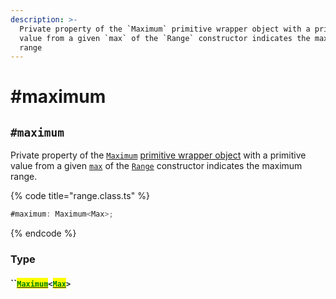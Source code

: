 ```yaml
---
description: >-
  Private property of the `Maximum` primitive wrapper object with a primitive
  value from a given `max` of the `Range` constructor indicates the maximum
  range
---
```


# #maximum

## `#maximum`

Private property of the [`Maximum`](broken-reference) [primitive wrapper object](https://developer.mozilla.org/en-US/docs/Glossary/Primitive#primitive\_wrapper\_objects\_in\_javascript) with a primitive value from a given [`max`](../constructor.md#max-max) of the [`Range`](broken-reference) constructor indicates the maximum range.

{% code title="range.class.ts" %}
```typescript
#maximum: Maximum<Max>;
```
{% endcode %}

### Type

#### ``[<mark style="color:green;">`Maximum`</mark>](broken-reference)`<`[<mark style="color:green;">`Max`</mark>](../r-generic-type-variables.md#range-less-than-min-max-step-greater-than-1)`>`
